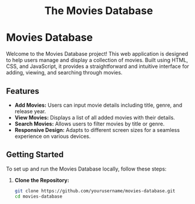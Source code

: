 <h1 align="center">
  The Movies Database
</h1>


# Movies Database

Welcome to the Movies Database project! This web application is designed to help users manage and display a collection of movies. Built using HTML, CSS, and JavaScript, it provides a straightforward and intuitive interface for adding, viewing, and searching through movies.

## Features

- **Add Movies:** Users can input movie details including title, genre, and release year.
- **View Movies:** Displays a list of all added movies with their details.
- **Search Movies:** Allows users to filter movies by title or genre.
- **Responsive Design:** Adapts to different screen sizes for a seamless experience on various devices.

## Getting Started

To set up and run the Movies Database locally, follow these steps:

1. **Clone the Repository:**
   ```bash
   git clone https://github.com/yourusername/movies-database.git
   cd movies-database
   ```
